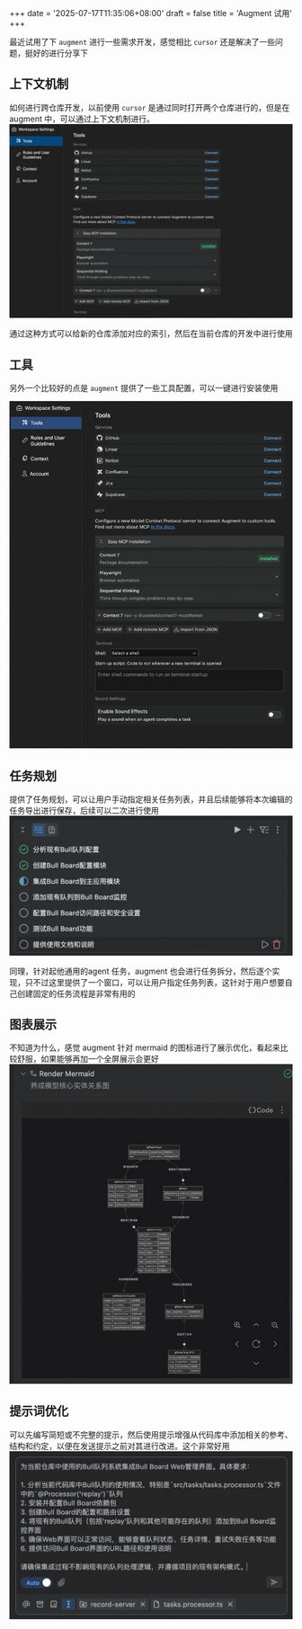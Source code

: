 +++
date = '2025-07-17T11:35:06+08:00'
draft = false
title = 'Augment 试用'
+++

最近试用了下 `augment` 进行一些需求开发，感觉相比 `cursor` 还是解决了一些问题，挺好的进行分享下

## 上下文机制

如何进行跨仓库开发，以前使用 `cursor` 是通过同时打开两个仓库进行的，但是在 augment 中，可以通过上下文机制进行。
![alt text](../../static/img/image.png)

通过这种方式可以给新的仓库添加对应的索引，然后在当前仓库的开发中进行使用

## 工具

另外一个比较好的点是 `augment` 提供了一些工具配置，可以一键进行安装使用

![alt text](../../static/img/image1.png)

## 任务规划

提供了任务规划，可以让用户手动指定相关任务列表，并且后续能够将本次编辑的任务导出进行保存，后续可以二次进行使用
![alt text](../../static/img/image-1.png)

同理，针对起他通用的agent 任务，augment 也会进行任务拆分，然后逐个实现，只不过这里提供了一个窗口，可以让用户指定任务列表，这针对于用户想要自己创建固定的任务流程是非常有用的

## 图表展示

不知道为什么，感觉 augment 针对 mermaid 的图标进行了展示优化，看起来比较舒服，如果能够再加一个全屏展示会更好
![alt text](../../static/img/image3.png)

## 提示词优化

可以先编写简短或不完整的提示，然后使用提示增强从代码库中添加相关的参考、结构和约定，以便在发送提示之前对其进行改进。这个非常好用
![alt text](../../static/img/image-2.png)
